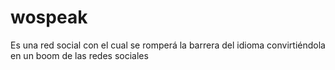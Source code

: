 # wospeak
Es una red social con el cual se romperá la barrera del idioma convirtiéndola en un boom de las redes sociales
